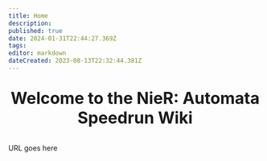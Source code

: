 ```yaml
---
title: Home
description: 
published: true
date: 2024-01-31T22:44:27.369Z
tags: 
editor: markdown
dateCreated: 2023-08-13T22:32:44.381Z
---
```


<p style="text-align:center;
          font-size:2rem;
          font-weight:bold;">Welcome to the NieR: Automata Speedrun Wiki</p>
          

<span id="url">URL goes here</span>
